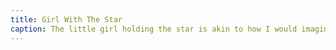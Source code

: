 ```yaml
---
title: Girl With The Star
caption: The little girl holding the star is akin to how I would imagine how we as children try to hold onto our dreams.
---
```

